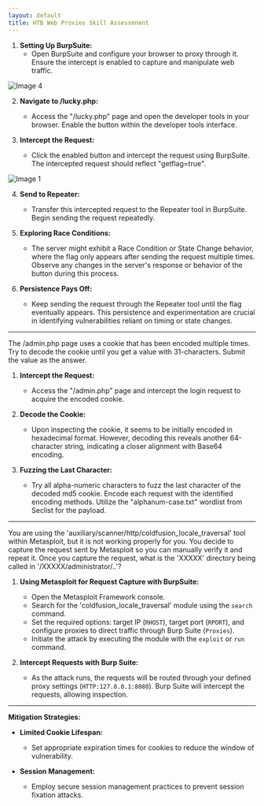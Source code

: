 ```yaml
---
layout: default
title: HTB Web Proxies Skill Assessmnent
---
```

1. **Setting Up BurpSuite:**
   - Open BurpSuite and configure your browser to proxy through it. Ensure the intercept is enabled to capture and manipulate web traffic.

<img class="post-image-small" src="{{site.baseurl}}/assets/images/2023-12-1-Web-Proxies-Skill_Assessmnent_images/images/image4.png" alt="Image 4">


2. **Navigate to /lucky.php:**
   - Access the "/lucky.php" page and open the developer tools in your browser. Enable the button within the developer tools interface.

3. **Intercept the Request:**
   - Click the enabled button and intercept the request using BurpSuite. The intercepted request should reflect "getflag=true".

<img class="post-image-big" src="{{site.baseurl}}/assets/images/2023-12-1-Web-Proxies-Skill_Assessmnent_images/images/image1.png" alt="Image 1">

4. **Send to Repeater:**
   - Transfer this intercepted request to the Repeater tool in BurpSuite. Begin sending the request repeatedly.

5. **Exploring Race Conditions:**
   - The server might exhibit a Race Condition or State Change behavior, where the flag only appears after sending the request multiple times. Observe any changes in the server's response or behavior of the button during this process.

6. **Persistence Pays Off:**
   - Keep sending the request through the Repeater tool until the flag eventually appears. This persistence and experimentation are crucial in identifying vulnerabilities reliant on timing or state changes.

---

The /admin.php page uses a cookie that has been encoded multiple times. Try to decode the cookie until you get a value with 31-characters. Submit the value as the answer.

1. **Intercept the Request:**
   - Access the "/admin.php" page and intercept the login request to acquire the encoded cookie.

2. **Decode the Cookie:**
   - Upon inspecting the cookie, it seems to be initially encoded in hexadecimal format. However, decoding this reveals another 64-character string, indicating a closer alignment with Base64 encoding.

3. **Fuzzing the Last Character:**
   - Try all alpha-numeric characters to fuzz the last character of the decoded md5 cookie. Encode each request with the identified encoding methods. Utilize the "alphanum-case.txt" wordlist from Seclist for the payload.

---

You are using the 'auxiliary/scanner/http/coldfusion_locale_traversal' tool within Metasploit, but it is not working properly for you. You decide to capture the request sent by Metasploit so you can manually verify it and repeat it. Once you capture the request, what is the 'XXXXX' directory being called in '/XXXXX/administrator/..'?

1. **Using Metasploit for Request Capture with BurpSuite:**
   - Open the Metasploit Framework console.
   - Search for the 'coldfusion_locale_traversal' module using the `search` command.
   - Set the required options: target IP (`RHOST`), target port (`RPORT`), and configure proxies to direct traffic through Burp Suite (`Proxies`).
   - Initiate the attack by executing the module with the `exploit` or `run` command.

2. **Intercept Requests with Burp Suite:**
   - As the attack runs, the requests will be routed through your defined proxy settings (`HTTP:127.0.0.1:8080`). Burp Suite will intercept the requests, allowing inspection.

---

**Mitigation Strategies:**
- **Limited Cookie Lifespan:**
  - Set appropriate expiration times for cookies to reduce the window of vulnerability.

- **Session Management:**
  - Employ secure session management practices to prevent session fixation attacks.
